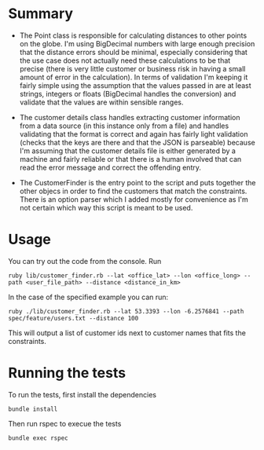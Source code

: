 # Summary

- The Point class is responsible for calculating distances to other points on
the globe. I'm using BigDecimal numbers with large enough precision that the 
distance errors should be minimal, especially considering that the use case does
not actually need these calculations to be that precise (there is very little 
customer or business risk in having a small amount of error in the calculation).
In terms of validation I'm keeping it fairly simple using the assumption that the
values passed in are at least strings, integers or floats (BigDecimal handles the
conversion) and validate that the values are within sensible ranges.

- The customer details class handles extracting customer information from a data
source (in this instance only from a file) and handles validating that the format
is correct and again has fairly light validation (checks that the keys are there
and that the JSON is parseable) because I'm assuming that the customer details
 file is either generated by a machine and fairly reliable or that there is a 
human involved that can read the error message and correct the offending entry.

- The CustomerFinder is the entry point to the script and puts together the other
objecs in order to find the customers that match the constraints. There is an
option parser which I added mostly for convenience as I'm not certain which way
this script is meant to be used.

# Usage

You can try out the code from the console. Run

`ruby lib/customer_finder.rb --lat <office_lat> --lon <office_long> --path <user_file_path> --distance <distance_in_km>`

In the case of the specified example you can run:

`ruby ./lib/customer_finder.rb --lat 53.3393 --lon -6.2576841 --path spec/feature/users.txt --distance 100`

This will output a list of customer ids next to customer names that fits the
constraints.

# Running the tests

To run the tests, first install the dependencies

`bundle install`

Then run rspec to execue the tests

`bundle exec rspec`

